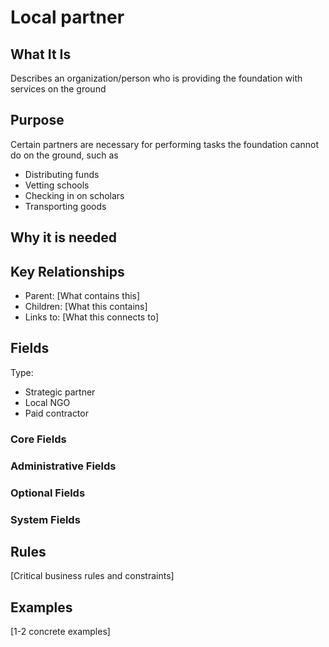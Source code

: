 # Local partner

## What It Is
Describes an organization/person who is providing the foundation with services on the ground 

## Purpose
Certain partners are necessary for performing tasks the foundation cannot do on the ground, such as 
- Distributing funds 
- Vetting schools 
- Checking in on scholars 
- Transporting goods 

## Why it is needed 

## Key Relationships
- Parent: [What contains this]
- Children: [What this contains]
- Links to: [What this connects to]

## Fields
<!-- Use - **Name** (Type): descrition-->
<!-- For instance - **Amount** (Money): Amount needed for this recipient -->

Type: 
- Strategic partner 
- Local NGO 
- Paid contractor 

### Core Fields

### Administrative Fields  


### Optional Fields


### System Fields


## Rules
[Critical business rules and constraints]

## Examples
[1-2 concrete examples]